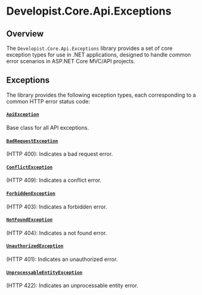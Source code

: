 # Developist.Core.Api.Exceptions

## Overview
The `Developist.Core.Api.Exceptions` library provides a set of core exception types for use in .NET applications, designed to handle common error scenarios in ASP.NET Core MVC/API projects.

## Exceptions

The library provides the following exception types, each corresponding to a common HTTP error status code:

#### [`ApiException`](ApiException.cs)
Base class for all API exceptions.

#### [`BadRequestException`](BadRequestException.cs)
(HTTP 400): Indicates a bad request error.

#### [`ConflictException`](ConflictException.cs)
(HTTP 409): Indicates a conflict error.

#### [`ForbiddenException`](ForbiddenException.cs)
(HTTP 403): Indicates a forbidden error.

#### [`NotFoundException`](NotFoundException.cs)
(HTTP 404): Indicates a not found error.

#### [`UnauthorizedException`](UnauthorizedException.cs)
(HTTP 401): Indicates an unauthorized error.

#### [`UnprocessableEntityException`](UnprocessableEntityException.cs)
(HTTP 422): Indicates an unprocessable entity error.
